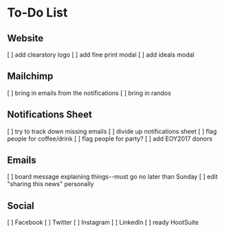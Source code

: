 # To-Do List

## Website
[ ] add clearstory logo
[ ] add fine print modal
[ ] add ideals modal

## Mailchimp
[ ] bring in emails from the notifications
[ ] bring in randos

## Notifications Sheet
[ ] try to track down missing emails
[ ] divide up notifications sheet
[ ] flag people for coffee/drink
[ ] flag people for party?
[ ] add EOY2017 donors

## Emails
[ ] board message explaining things--must go no later than Sunday
[ ] edit "sharing this news" personally

## Social
[ ] Facebook
[ ] Twitter
[ ] Instagram
[ ] LinkedIn
[ ] ready HootSuite 

